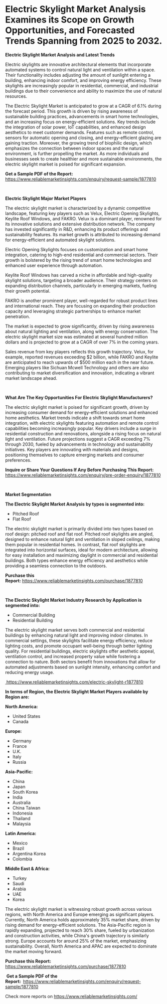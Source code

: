 <p><h1>Electric Skylight Market Analysis Examines its Scope on Growth Opportunities, and Forecasted Trends Spanning from 2025 to 2032.</h1></p><p><strong>Electric Skylight Market Analysis and Latest Trends</strong></p>
<p><p>Electric skylights are innovative architectural elements that incorporate automated systems to control natural light and ventilation within a space. Their functionality includes adjusting the amount of sunlight entering a building, enhancing indoor comfort, and improving energy efficiency. These skylights are increasingly popular in residential, commercial, and industrial buildings due to their convenience and ability to maximize the use of natural resources.</p><p>The Electric Skylight Market is anticipated to grow at a CAGR of 6.1% during the forecast period. This growth is driven by rising awareness of sustainable building practices, advancements in smart home technologies, and an increasing focus on energy-efficient solutions. Key trends include the integration of solar power, IoT capabilities, and enhanced design aesthetics to meet customer demands. Features such as remote control, sensors for automatic opening and closing, and energy-efficient glazing are gaining traction. Moreover, the growing trend of biophilic design, which emphasizes the connection between indoor spaces and the natural environment, is further propelling the market. As more individuals and businesses seek to create healthier and more sustainable environments, the electric skylight market is poised for significant expansion.</p></p>
<p><strong>Get a Sample PDF of the Report:&nbsp;</strong> <a href="https://www.reliablemarketinsights.com/enquiry/request-sample/1877810?utm_campaign=2100&utm_medium=2&utm_source=Github&utm_content=ia&utm_term=09022025&utm_id=electric-skylight">https://www.reliablemarketinsights.com/enquiry/request-sample/1877810</a></p>
<p>&nbsp;</p>
<p><strong>Electric Skylight Major Market Players</strong></p>
<p><p>The electric skylight market is characterized by a dynamic competitive landscape, featuring key players such as Velux, Electric Opening Skylights, Keylite Roof Windows, and FAKRO. Velux is a dominant player, renowned for its innovative solutions and extensive distribution network. The company has invested significantly in R&D, enhancing its product offerings and sustainability features. Its market growth is attributed to increasing demand for energy-efficient and automated skylight solutions.</p><p>Electric Opening Skylights focuses on customization and smart home integration, catering to high-end residential and commercial sectors. Their growth is bolstered by the rising trend of smart home technologies and enhanced user experience through automation.</p><p>Keylite Roof Windows has carved a niche in affordable and high-quality skylight solutions, targeting a broader audience. Their strategy centers on expanding distribution channels, particularly in emerging markets, fueling their growth potential.</p><p>FAKRO is another prominent player, well-regarded for robust product lines and international reach. They are focusing on expanding their production capacity and leveraging strategic partnerships to enhance market penetration.</p><p>The market is expected to grow significantly, driven by rising awareness about natural lighting and ventilation, along with energy conservation. The electric skylight market size was estimated at several hundred million dollars and is projected to grow at a CAGR of over 7% in the coming years.</p><p>Sales revenue from key players reflects this growth trajectory. Velux, for example, reported revenues exceeding $2 billion, while FAKRO and Keylite are anticipated to reach upwards of $500 million each in the near future. Emerging players like Sichuan Mcwell Technology and others are also contributing to market diversification and innovation, indicating a vibrant market landscape ahead.</p></p>
<p>&nbsp;</p>
<p><strong>What Are The Key Opportunities For Electric Skylight Manufacturers?</strong></p>
<p><p>The electric skylight market is poised for significant growth, driven by increasing consumer demand for energy-efficient solutions and enhanced home aesthetics. Market trends indicate a shift towards smart home integration, with electric skylights featuring automation and remote control capabilities becoming increasingly popular. Key drivers include a surge in residential construction and renovations, alongside a rising focus on natural light and ventilation. Future projections suggest a CAGR exceeding 7% through 2030, fueled by advancements in technology and sustainability initiatives. Key players are innovating with materials and designs, positioning themselves to capture emerging markets and consumer preferences.</p></p>
<p><strong>Inquire or Share Your Questions If Any Before Purchasing This Report:</strong> <a href="https://www.reliablemarketinsights.com/enquiry/pre-order-enquiry/1877810?utm_campaign=2100&utm_medium=2&utm_source=Github&utm_content=ia&utm_term=09022025&utm_id=electric-skylight">https://www.reliablemarketinsights.com/enquiry/pre-order-enquiry/1877810</a></p>
<p>&nbsp;</p>
<p><strong>Market Segmentation</strong></p>
<p><strong>The Electric Skylight Market Analysis by types is segmented into:</strong></p>
<p><ul><li>Pitched Roof</li><li>Flat Roof</li></ul></p>
<p><p>The electric skylight market is primarily divided into two types based on roof design: pitched roof and flat roof. Pitched roof skylights are angled, designed to enhance natural light and ventilation in sloped ceilings, making them popular in residential homes. In contrast, flat roof skylights are integrated into horizontal surfaces, ideal for modern architecture, allowing for easy installation and maximizing daylight in commercial and residential buildings. Both types enhance energy efficiency and aesthetics while providing a seamless connection to the outdoors.</p></p>
<p><strong>Purchase this Report:&nbsp;</strong><a href="https://www.reliablemarketinsights.com/purchase/1877810?utm_campaign=2100&utm_medium=2&utm_source=Github&utm_content=ia&utm_term=09022025&utm_id=electric-skylight">https://www.reliablemarketinsights.com/purchase/1877810</a></p>
<p>&nbsp;</p>
<p><strong>The Electric Skylight Market Industry Research by Application is segmented into:</strong></p>
<p><ul><li>Commercial Building</li><li>Residential Building</li></ul></p>
<p><p>The electric skylight market serves both commercial and residential buildings by enhancing natural light and improving indoor climates. In commercial settings, these skylights facilitate energy efficiency, reduce lighting costs, and promote occupant well-being through better lighting quality. For residential buildings, electric skylights offer aesthetic appeal, ventilation control, and increased property value while fostering a connection to nature. Both sectors benefit from innovations that allow for automated adjustments based on sunlight intensity, enhancing comfort and reducing energy usage.</p></p>
<p><a href="https://www.reliablemarketinsights.com/electric-skylight-r1877810?utm_campaign=2100&utm_medium=2&utm_source=Github&utm_content=ia&utm_term=09022025&utm_id=electric-skylight">&nbsp;https://www.reliablemarketinsights.com/electric-skylight-r1877810</a></p>
<p><strong>In terms of Region, the Electric Skylight Market Players available by Region are:</strong></p>
<p>
    <p> <strong> North America: </strong>
        <ul>
            <li>United States</li>
            <li>Canada</li>
        </ul>
        </p> 
    <p> <strong> Europe: </strong>
        <ul>
            <li>Germany</li>
            <li>France</li>
            <li>U.K.</li>
            <li>Italy</li>
            <li>Russia</li>
        </ul>
        </p> 
    <p> <strong> Asia-Pacific: </strong>
        <ul>
            <li>China</li>
            <li>Japan</li>
            <li>South Korea</li>
            <li>India</li>
            <li>Australia</li>
            <li>China Taiwan</li>
            <li>Indonesia</li>
            <li>Thailand</li>
            <li>Malaysia</li>
        </ul>
        </p> 
    <p> <strong> Latin America: </strong>
        <ul>
            <li>Mexico</li>
            <li>Brazil</li>
            <li>Argentina Korea</li>
            <li>Colombia</li>
        </ul>
        </p> 
    <p> <strong> Middle East & Africa: </strong>
        <ul>
            <li>Turkey</li>
            <li>Saudi</li>
            <li>Arabia</li>
            <li>UAE</li>
            <li>Korea</li>
        </ul>
    </p>
    </p>
<p><p>The electric skylight market is witnessing robust growth across various regions, with North America and Europe emerging as significant players. Currently, North America holds approximately 35% market share, driven by rising demand for energy-efficient solutions. The Asia-Pacific region is rapidly expanding, projected to reach 30% share, fueled by urbanization and construction activities, while China's growth trajectory is similarly strong. Europe accounts for around 25% of the market, emphasizing sustainability. Overall, North America and APAC are expected to dominate the market moving forward.</p></p>
<p><strong>Purchase this Report: </strong><a href="https://www.reliablemarketinsights.com/purchase/1877810?utm_campaign=2100&utm_medium=2&utm_source=Github&utm_content=ia&utm_term=09022025&utm_id=electric-skylight">https://www.reliablemarketinsights.com/purchase/1877810</a></p>
<p>&nbsp;<strong>Get a Sample PDF of the Report:&nbsp;&nbsp;</strong><a href="https://www.reliablemarketinsights.com/enquiry/request-sample/1877810?utm_campaign=2100&utm_medium=2&utm_source=Github&utm_content=ia&utm_term=09022025&utm_id=electric-skylight">https://www.reliablemarketinsights.com/enquiry/request-sample/1877810</a></p>
<p><strong></strong></p>
<p>Check more reports on <a href="https://www.reliablemarketinsights.com/?utm_campaign=2100&utm_medium=2&utm_source=Github&utm_content=ia&utm_term=09022025&utm_id=electric-skylight">https://www.reliablemarketinsights.com/</a></p>